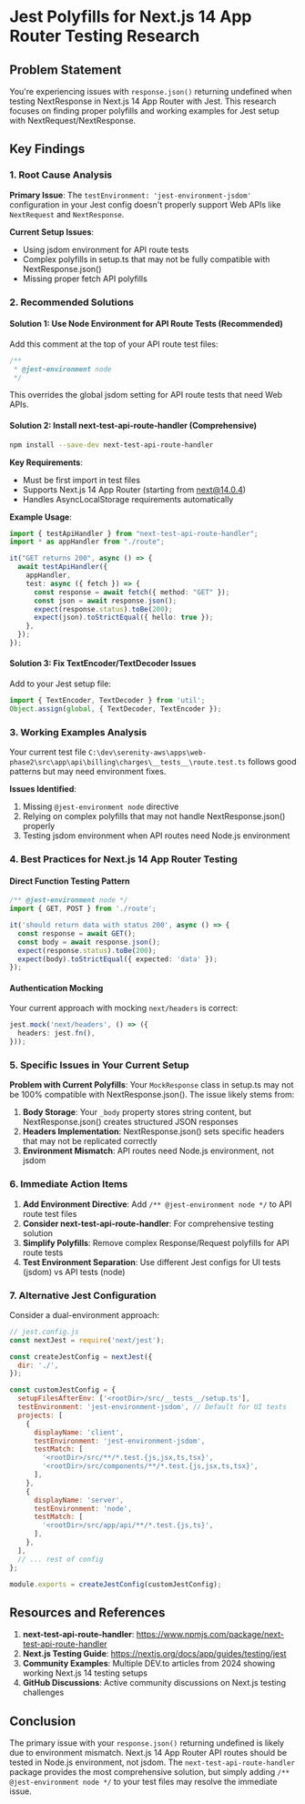 # Jest Polyfills for Next.js 14 App Router Testing Research

## Problem Statement
You're experiencing issues with `response.json()` returning undefined when testing NextResponse in Next.js 14 App Router with Jest. This research focuses on finding proper polyfills and working examples for Jest setup with NextRequest/NextResponse.

## Key Findings

### 1. Root Cause Analysis

**Primary Issue**: The `testEnvironment: 'jest-environment-jsdom'` configuration in your Jest config doesn't properly support Web APIs like `NextRequest` and `NextResponse`.

**Current Setup Issues**:
- Using jsdom environment for API route tests
- Complex polyfills in setup.ts that may not be fully compatible with NextResponse.json()
- Missing proper fetch API polyfills

### 2. Recommended Solutions

#### Solution 1: Use Node Environment for API Route Tests (Recommended)
Add this comment at the top of your API route test files:

```typescript
/**
 * @jest-environment node
 */
```

This overrides the global jsdom setting for API route tests that need Web APIs.

#### Solution 2: Install next-test-api-route-handler (Comprehensive)
```bash
npm install --save-dev next-test-api-route-handler
```

**Key Requirements**:
- Must be first import in test files
- Supports Next.js 14 App Router (starting from next@14.0.4)
- Handles AsyncLocalStorage requirements automatically

**Example Usage**:
```typescript
import { testApiHandler } from "next-test-api-route-handler";
import * as appHandler from "./route";

it("GET returns 200", async () => {
  await testApiHandler({
    appHandler,
    test: async ({ fetch }) => {
      const response = await fetch({ method: "GET" });
      const json = await response.json();
      expect(response.status).toBe(200);
      expect(json).toStrictEqual({ hello: true });
    },
  });
});
```

#### Solution 3: Fix TextEncoder/TextDecoder Issues
Add to your Jest setup file:

```typescript
import { TextEncoder, TextDecoder } from 'util';
Object.assign(global, { TextDecoder, TextEncoder });
```

### 3. Working Examples Analysis

Your current test file `C:\dev\serenity-aws\apps\web-phase2\src\app\api\billing\charges\__tests__\route.test.ts` follows good patterns but may need environment fixes.

**Issues Identified**:
1. Missing `@jest-environment node` directive
2. Relying on complex polyfills that may not handle NextResponse.json() properly
3. Testing jsdom environment when API routes need Node.js environment

### 4. Best Practices for Next.js 14 App Router Testing

#### Direct Function Testing Pattern
```typescript
/** @jest-environment node */
import { GET, POST } from './route';

it('should return data with status 200', async () => {
  const response = await GET();
  const body = await response.json();
  expect(response.status).toBe(200);
  expect(body).toStrictEqual({ expected: 'data' });
});
```

#### Authentication Mocking
Your current approach with mocking `next/headers` is correct:
```typescript
jest.mock('next/headers', () => ({
  headers: jest.fn(),
}));
```

### 5. Specific Issues in Your Current Setup

**Problem with Current Polyfills**:
Your `MockResponse` class in setup.ts may not be 100% compatible with NextResponse.json(). The issue likely stems from:

1. **Body Storage**: Your `_body` property stores string content, but NextResponse.json() creates structured JSON responses
2. **Headers Implementation**: NextResponse.json() sets specific headers that may not be replicated correctly
3. **Environment Mismatch**: API routes need Node.js environment, not jsdom

### 6. Immediate Action Items

1. **Add Environment Directive**: Add `/** @jest-environment node */` to API route test files
2. **Consider next-test-api-route-handler**: For comprehensive testing solution
3. **Simplify Polyfills**: Remove complex Response/Request polyfills for API route tests
4. **Test Environment Separation**: Use different Jest configs for UI tests (jsdom) vs API tests (node)

### 7. Alternative Jest Configuration

Consider a dual-environment approach:

```javascript
// jest.config.js
const nextJest = require('next/jest');

const createJestConfig = nextJest({
  dir: './',
});

const customJestConfig = {
  setupFilesAfterEnv: ['<rootDir>/src/__tests__/setup.ts'],
  testEnvironment: 'jest-environment-jsdom', // Default for UI tests
  projects: [
    {
      displayName: 'client',
      testEnvironment: 'jest-environment-jsdom',
      testMatch: [
        '<rootDir>/src/**/*.test.{js,jsx,ts,tsx}',
        '<rootDir>/src/components/**/*.test.{js,jsx,ts,tsx}',
      ],
    },
    {
      displayName: 'server',
      testEnvironment: 'node',
      testMatch: [
        '<rootDir>/src/app/api/**/*.test.{js,ts}',
      ],
    },
  ],
  // ... rest of config
};

module.exports = createJestConfig(customJestConfig);
```

## Resources and References

1. **next-test-api-route-handler**: https://www.npmjs.com/package/next-test-api-route-handler
2. **Next.js Testing Guide**: https://nextjs.org/docs/app/guides/testing/jest
3. **Community Examples**: Multiple DEV.to articles from 2024 showing working Next.js 14 testing setups
4. **GitHub Discussions**: Active community discussions on Next.js testing challenges

## Conclusion

The primary issue with your `response.json()` returning undefined is likely due to environment mismatch. Next.js 14 App Router API routes should be tested in Node.js environment, not jsdom. The `next-test-api-route-handler` package provides the most comprehensive solution, but simply adding `/** @jest-environment node */` to your test files may resolve the immediate issue.